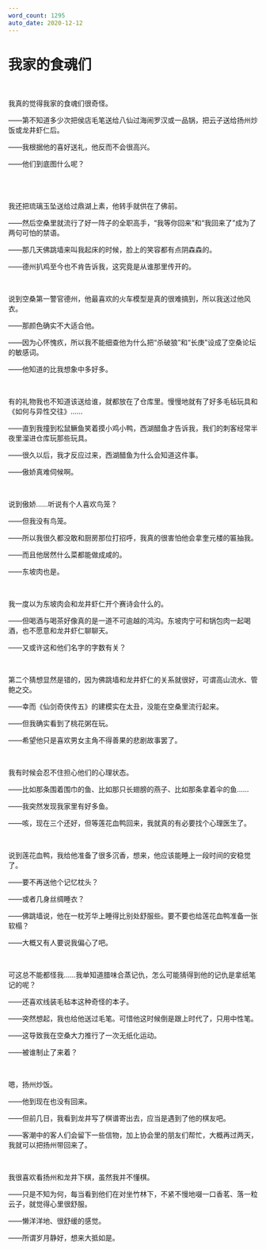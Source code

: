 ```yaml
---
word_count: 1295
auto_date: 2020-12-12
---
```


# 我家的食魂们

<br>

我真的觉得我家的食魂们很奇怪。

——第不知道多少次把侯店毛笔送给八仙过海闹罗汉或一品锅，把云子送给扬州炒饭或龙井虾仁后。

——我根据他的喜好送礼，他反而不会很高兴。

——他们到底图什么呢？

<br>

<br>
<br>
我还把琉璃玉坠送给过鼎湖上素，他转手就供在了佛前。

——然后空桑里就流行了好一阵子的全职高手，“我等你回来”和“我回来了”成为了两句可怕的禁语。

——那几天佛跳墙来叫我起床的时候，脸上的笑容都有点阴森森的。

——德州扒鸡至今也不肯告诉我，这究竟是从谁那里传开的。

<br>

说到空桑第一警官德州，他最喜欢的火车模型是真的很难搞到，所以我送过他风衣。

——那颜色确实不大适合他。

——因为心怀愧疚，所以我不能细查他为什么把“杀破狼”和“长庚”设成了空桑论坛的敏感词。

——他知道的比我想象中多好多。

<br>

有的礼物我也不知道该送给谁，就都放在了仓库里。慢慢地就有了好多毛毡玩具和《如何与异性交往》……

——直到我撞到松鼠鳜鱼笑着摸小鸡小鸭，西湖醋鱼才告诉我，我们的刺客经常半夜里溜进仓库玩那些玩具。

——很久以后，我才反应过来，西湖醋鱼为什么会知道这件事。

——傲娇真难伺候啊。

<br>

说到傲娇……听说有个人喜欢鸟笼？

——但我没有鸟笼。

——所以我很久都没敢和厨房那位打招呼，我真的很害怕他会拿奎元楼的匾抽我。

——而且他居然什么菜都能做成咸的。

——东坡肉也是。

<br>

我一度以为东坡肉会和龙井虾仁开个赛诗会什么的。

——但喝酒与喝茶好像真的是一道不可逾越的鸿沟。东坡肉宁可和锅包肉一起喝酒，也不愿意和龙井虾仁聊聊天。

——又或许这和他们名字的字数有关？

<br>

第二个猜想显然是错的，因为佛跳墙和龙井虾仁的关系就很好，可谓高山流水、管鲍之交。

——幸而《仙剑奇侠传五》的建模实在太丑，没能在空桑里流行起来。

——但我确实看到了桃花粥在玩。

——希望他只是喜欢男女主角不得善果的悲剧故事罢了。

<br>

我有时候会忍不住担心他们的心理状态。

——比如那条围着围巾的鱼、比如那只长翅膀的燕子、比如那条拿着伞的鱼……

——我突然发现我家里有好多鱼。

——咳，现在三个还好，但等莲花血鸭回来，我就真的有必要找个心理医生了。

<br>

说到莲花血鸭，我给他准备了很多沉香，想来，他应该能睡上一段时间的安稳觉了。

——要不再送他个记忆枕头？

——或者几身丝绸睡衣？

——佛跳墙说，他在一枕芳华上睡得比别处舒服些。要不要也给莲花血鸭准备一张软榻？

——大概又有人要说我偏心了吧。

<br>

可这总不能都怪我……我单知道腊味合蒸记仇，怎么可能猜得到他的记仇是拿纸笔记的呢？

——还喜欢线装毛毡本这种奇怪的本子。

——突然想起，我也给他送过毛笔。可惜他这时候倒是跟上时代了，只用中性笔。

——这导致我在空桑大力推行了一次无纸化运动。

——被谁制止了来着？

<br>

嗯，扬州炒饭。

——他到现在也没有回来。

——但前几日，我看到龙井写了棋谱寄出去，应当是遇到了他的棋友吧。

——客潮中的客人们会留下一些信物，加上协会里的朋友们帮忙，大概再过两天，我就可以把扬州带回来了。

<br>

我很喜欢看扬州和龙井下棋，虽然我并不懂棋。

——只是不知为何，每当看到他们在对坐竹林下，不紧不慢地啜一口香茗、落一粒云子，就觉得心里很舒服。

——懒洋洋地、很舒缓的感觉。

——所谓岁月静好，想来大抵如是。

<br>

<br>
<br>
